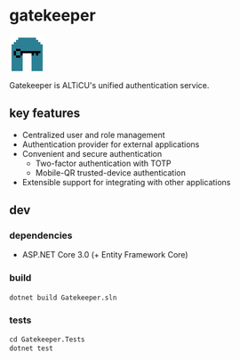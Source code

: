 
# gatekeeper

![icon](media/app.png)

Gatekeeper is ALTiCU's unified authentication service.

## key features
+ Centralized user and role management
+ Authentication provider for external applications
+ Convenient and secure authentication
    + Two-factor authentication with TOTP
    + Mobile-QR trusted-device authentication
+ Extensible support for integrating with other applications

## dev

### dependencies
+ ASP.NET Core 3.0 (+ Entity Framework Core)

### build

```
dotnet build Gatekeeper.sln
```

### tests
```
cd Gatekeeper.Tests
dotnet test
```
